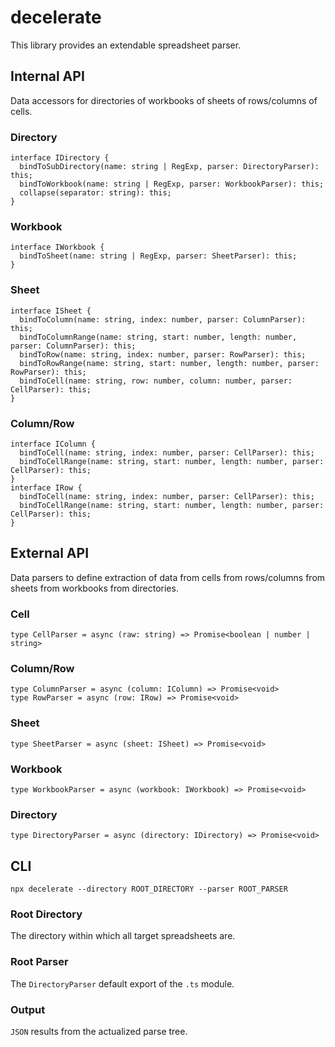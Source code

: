 # decelerate
This library provides an extendable spreadsheet parser.
## Internal API
Data accessors for directories of workbooks of sheets of rows/columns of cells.
### Directory
```
interface IDirectory {
  bindToSubDirectory(name: string | RegExp, parser: DirectoryParser): this;
  bindToWorkbook(name: string | RegExp, parser: WorkbookParser): this;
  collapse(separator: string): this;
}
```
### Workbook
```
interface IWorkbook {
  bindToSheet(name: string | RegExp, parser: SheetParser): this;
}
```
### Sheet
```
interface ISheet {
  bindToColumn(name: string, index: number, parser: ColumnParser): this;
  bindToColumnRange(name: string, start: number, length: number, parser: ColumnParser): this;
  bindToRow(name: string, index: number, parser: RowParser): this;
  bindToRowRange(name: string, start: number, length: number, parser: RowParser): this;
  bindToCell(name: string, row: number, column: number, parser: CellParser): this;
}
```
### Column/Row
```
interface IColumn {
  bindToCell(name: string, index: number, parser: CellParser): this;
  bindToCellRange(name: string, start: number, length: number, parser: CellParser): this;
}
interface IRow {
  bindToCell(name: string, index: number, parser: CellParser): this;
  bindToCellRange(name: string, start: number, length: number, parser: CellParser): this;
}
```
## External API
Data parsers to define extraction of data from cells from rows/columns from sheets from workbooks from directories.
### Cell
```
type CellParser = async (raw: string) => Promise<boolean | number | string>
```
### Column/Row
```
type ColumnParser = async (column: IColumn) => Promise<void>
type RowParser = async (row: IRow) => Promise<void>
```
### Sheet
```
type SheetParser = async (sheet: ISheet) => Promise<void>
```
### Workbook
```
type WorkbookParser = async (workbook: IWorkbook) => Promise<void>
```
### Directory
```
type DirectoryParser = async (directory: IDirectory) => Promise<void>
```
## CLI
```
npx decelerate --directory ROOT_DIRECTORY --parser ROOT_PARSER
```
### Root Directory
The directory within which all target spreadsheets are.
### Root Parser
The `DirectoryParser` default export of the `.ts` module.
### Output
`JSON` results from the actualized parse tree.
